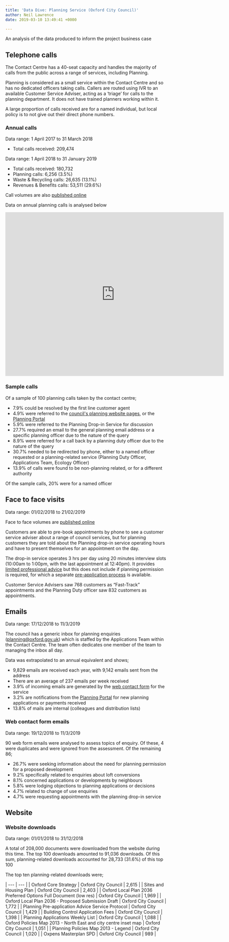 ```yaml
---
title: 'Data Dive: Planning Service (Oxford City Council)'
author: Neil Lawrence
date: 2019-03-10 13:49:41 +0000

---
```

An analysis of the data produced to inform the project business case

## Telephone calls

The Contact Centre has a 40-seat capacity and handles the majority of calls from the public across a range of services, including Planning.

Planning is considered as a small service within the Contact Centre and so has no dedicated officers taking calls. Callers are routed using IVR to an available Customer Service Adviser, acting as a ‘triage’ for calls to the planning department. It does not have trained planners working within it.

A large proportion of calls received are for a named individual, but local policy is to not give out their direct phone numbers.

### Annual calls

Data range: 1 April 2017 to 31 March 2018

* Total calls received: 209,474

Data range: 1 April 2018 to 31 January 2019

* Total calls received: 180,732
* Planning calls: 6,256 (3.5%)
* Waste & Recycling calls: 26,635 (13.1%)
* Revenues & Benefits calls: 53,511 (29.6%)

Call volumes are also [published online](https://digital.oxford.gov.uk/performance/transactions.html)

Data on annual planning calls is analysed below

<iframe width="680" height="510" src="https://app.powerbi.com/view?r=eyJrIjoiYjE0MTNlYjctNGIyMC00OTRlLWIwOGUtZWUyNTEyZDIxZTAwIiwidCI6IjlmM2QwZjM5LTVlMmItNGY4OC05ZDQzLWU5MzQ0ZjlhYTAyZCIsImMiOjh9" frameborder="0" allowFullScreen="true"></iframe>

### Sample calls

Of a sample of 100 planning calls taken by the contact centre;

* 7.9% could be resolved by the first line customer agent
* 4.9% were referred to the [council's planning website pages](https://www.oxford.gov.uk/planning), or the [Planning Portal](https://www.planningportal.co.uk/)
* 5.9% were referred to the Planning Drop-in Service for discussion
* 27.7% required an email to the general planning email address or a specific planning officer due to the nature of the query
* 8.9% were referred for a call back by a planning duty officer due to the nature of the query
* 30.7% needed to be redirected by phone, either to a named officer requested or a planning-related service (Planning Duty Officer, Applications Team, Ecology Officer)
* 13.9% of calls were found to be non-planning related, or for a different authority

Of the sample calls, 20% were for a named officer

## Face to face visits

Data range: 01/02/2018 to 21/02/2019

Face to face volumes are [published online](https://digital.oxford.gov.uk/performance/transactions.html)

Customers are able to pre-book appointments by phone to see a customer service adviser about a range of council services, but for planning customers they are told about the Planning drop-in service operating hours and have to present themselves for an appointment on the day.

The drop-in service operates 3 hrs per day using 20 minutes interview slots (10:00am to 1:00pm, with the last appointment at 12:40pm). It provides [limited professional advice](https://www.oxford.gov.uk/info/20066/planning_applications/723/contacting_us_for_planning_advice) but this does not include if planning permission is required, for which a separate [pre-application process](https://www.oxford.gov.uk/info/20066/planning_applications/331/pre-application_planning_advice) is available.

Customer Service Advisers saw 768 customers as “Fast-Track” appointments and the Planning Duty officer saw 832 customers as appointments.

## Emails

Data range: 17/12/2018 to 11/3/2019

The council has a generic inbox for planning enquiries (planning@oxford.gov.uk) which is staffed by the Applications Team within the Contact Centre. The team often dedicates one member of the team to managing the inbox all day.

Data was extrapolated to an annual equivalent and shows;

* 9,829 emails are received each year, with 9,142 emails sent from the address 
* There are an average of 237 emails per week received
* 3.9% of incoming emails are generated by the [web contact form](https://ecitizen.oxford.gov.uk/citizenportal/form.aspx?form=Web_Contact_Form&Service=PlanningAdviceDutyService) for the service
* 3.2% are notifications from the [Planning Portal](https://www.planningportal.co.uk/) for new planning applications or payments received
* 13.8% of mails are internal (colleagues and distribution lists) 

### Web contact form emails

Data range: 19/12/2018 to 11/3/2019

90 web form emails were analysed to assess topics of enquiry. Of these, 4 were duplicates and were ignored from the assessment. Of the remaining 86;

* 26.7% were seeking information about the need for planning permission for a proposed development
* 9.2% specifically related to enquiries about loft conversions
* 8.1% concerned applications or developments by neighbours
* 5.8% were lodging objections to planning applications or decisions
* 4.7% related to change of use enquiries
* 4.7% were requesting appointments with the planning drop-in service

## Website

### Website downloads

Data range: 01/01/2018 to 31/12/2018

A total of 208,000 documents were downloaded from the website during this time. The top 100 downloads amounted to 91,036 downloads. Of this sum, planning-related downloads accounted for 28,733 (31.6%) of this top 100

The top ten planning-related downloads were;

| --- | --- |
| Oxford Core Strategy \| Oxford City Council | 2,615 |
| Sites and Housing Plan \| Oxford City Council | 2,403 |
| Oxford Local Plan 2036 Preferred Options Full Document (low res) \| Oxford City Council | 1,969 |
| Oxford Local Plan 2036 - Proposed Submission Draft \| Oxford City Council | 1,772 |
| Planning Pre-application Advice Service Protocol \| Oxford City Council | 1,429 |
| Building Control Application Fees \| Oxford City Council | 1,398 |
| Planning Applications Weekly List \| Oxford City Council | 1,088 |
| Oxford Policies Map 2013 - North East and city centre inset map \| Oxford City Council | 1,051 |
| Planning Policies Map 2013 - Legend \| Oxford City Council | 1,020 |
| Oxpens Masterplan SPD \| Oxford City Council | 989 |
